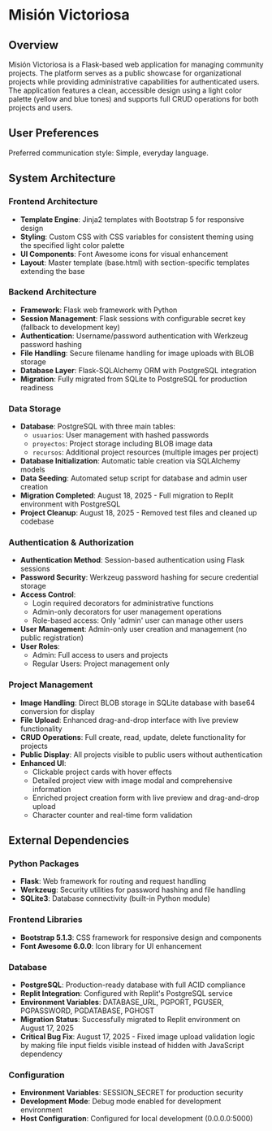 # Misión Victoriosa

## Overview

Misión Victoriosa is a Flask-based web application for managing community projects. The platform serves as a public showcase for organizational projects while providing administrative capabilities for authenticated users. The application features a clean, accessible design using a light color palette (yellow and blue tones) and supports full CRUD operations for both projects and users.

## User Preferences

Preferred communication style: Simple, everyday language.

## System Architecture

### Frontend Architecture
- **Template Engine**: Jinja2 templates with Bootstrap 5 for responsive design
- **Styling**: Custom CSS with CSS variables for consistent theming using the specified light color palette
- **UI Components**: Font Awesome icons for visual enhancement
- **Layout**: Master template (base.html) with section-specific templates extending the base

### Backend Architecture
- **Framework**: Flask web framework with Python
- **Session Management**: Flask sessions with configurable secret key (fallback to development key)
- **Authentication**: Username/password authentication with Werkzeug password hashing
- **File Handling**: Secure filename handling for image uploads with BLOB storage
- **Database Layer**: Flask-SQLAlchemy ORM with PostgreSQL integration
- **Migration**: Fully migrated from SQLite to PostgreSQL for production readiness

### Data Storage
- **Database**: PostgreSQL with three main tables:
  - `usuarios`: User management with hashed passwords
  - `proyectos`: Project storage including BLOB image data
  - `recursos`: Additional project resources (multiple images per project)
- **Database Initialization**: Automatic table creation via SQLAlchemy models
- **Data Seeding**: Automated setup script for database and admin user creation
- **Migration Completed**: August 18, 2025 - Full migration to Replit environment with PostgreSQL
- **Project Cleanup**: August 18, 2025 - Removed test files and cleaned up codebase

### Authentication & Authorization
- **Authentication Method**: Session-based authentication using Flask sessions
- **Password Security**: Werkzeug password hashing for secure credential storage
- **Access Control**: 
  - Login required decorators for administrative functions
  - Admin-only decorators for user management operations
  - Role-based access: Only 'admin' user can manage other users
- **User Management**: Admin-only user creation and management (no public registration)
- **User Roles**: 
  - Admin: Full access to users and projects
  - Regular Users: Project management only

### Project Management
- **Image Handling**: Direct BLOB storage in SQLite database with base64 conversion for display
- **File Upload**: Enhanced drag-and-drop interface with live preview functionality
- **CRUD Operations**: Full create, read, update, delete functionality for projects
- **Public Display**: All projects visible to public users without authentication
- **Enhanced UI**: 
  - Clickable project cards with hover effects
  - Detailed project view with image modal and comprehensive information
  - Enriched project creation form with live preview and drag-and-drop upload
  - Character counter and real-time form validation

## External Dependencies

### Python Packages
- **Flask**: Web framework for routing and request handling
- **Werkzeug**: Security utilities for password hashing and file handling
- **SQLite3**: Database connectivity (built-in Python module)

### Frontend Libraries
- **Bootstrap 5.1.3**: CSS framework for responsive design and components
- **Font Awesome 6.0.0**: Icon library for UI enhancement

### Database
- **PostgreSQL**: Production-ready database with full ACID compliance
- **Replit Integration**: Configured with Replit's PostgreSQL service
- **Environment Variables**: DATABASE_URL, PGPORT, PGUSER, PGPASSWORD, PGDATABASE, PGHOST
- **Migration Status**: Successfully migrated to Replit environment on August 17, 2025
- **Critical Bug Fix**: August 17, 2025 - Fixed image upload validation logic by making file input fields visible instead of hidden with JavaScript dependency

### Configuration
- **Environment Variables**: SESSION_SECRET for production security
- **Development Mode**: Debug mode enabled for development environment
- **Host Configuration**: Configured for local development (0.0.0.0:5000)
